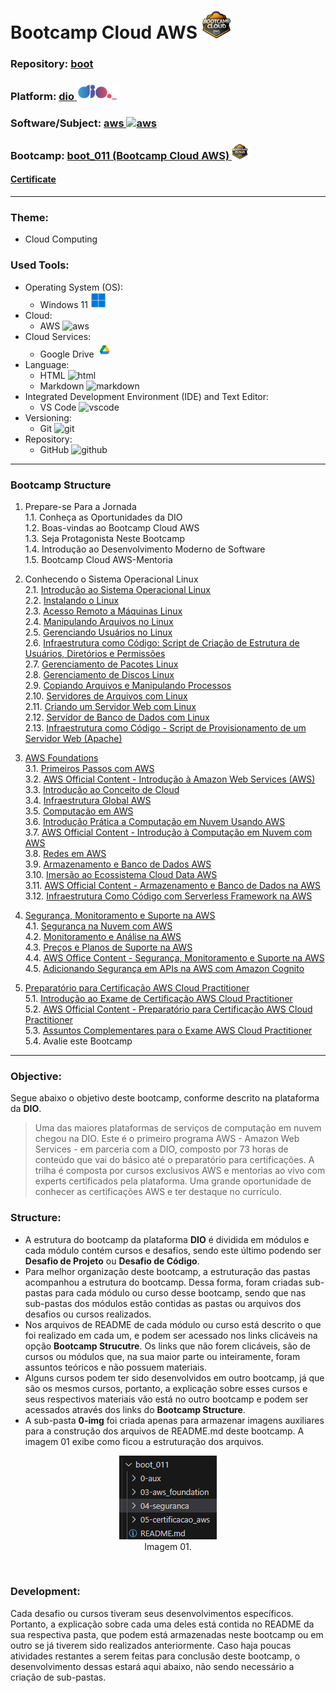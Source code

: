 # Bootcamp Cloud AWS   <img src="./0-aux/logo_boot.png" alt="boot_011" width="auto" height="45">

### Repository: [boot](../../../)   
### Platform: <a href="../../">dio   <img src="https://github.com/PedroHeeger/main/blob/main/0-aux/logos/plataforma/dio.jpeg" alt="dio" width="auto" height="25"></a>   
### Software/Subject: <a href="../">aws    <img src="https://cdn.jsdelivr.net/gh/devicons/devicon/icons/amazonwebservices/amazonwebservices-original.svg" alt="aws" width="auto" height="25"></a>
### Bootcamp: <a href="./">boot_011 (Bootcamp Cloud AWS)   <img src="./0-aux/logo_boot.png" alt="boot_011" width="auto" height="25"></a>

#### <a href="https://github.com/PedroHeeger/main/blob/main/cert_ti/03-conclu/os/virtualization/docker/(23-08-22)%20Cert%20Formacao%20Docker%20Fundamentals%20PH%20DIO.pdf">Certificate</a>

---

### Theme:
- Cloud Computing

### Used Tools:
- Operating System (OS): 
  - Windows 11 <img src="https://github.com/PedroHeeger/main/blob/main/0-aux/logos/software/windows11.png" alt="windows11" width="auto" height="25">
- Cloud:
  - AWS <img src="https://cdn.jsdelivr.net/gh/devicons/devicon/icons/amazonwebservices/amazonwebservices-original.svg" alt="aws" width="auto" height="25">
- Cloud Services:
  - Google Drive <img src="https://github.com/PedroHeeger/main/blob/main/0-aux/logos/software/google_drive.png" alt="google_drive" width="auto" height="25">
- Language:
  - HTML   <img src="https://cdn.jsdelivr.net/gh/devicons/devicon/icons/html5/html5-original.svg" alt="html" width="auto" height="25">
  - Markdown   <img src="https://cdn.jsdelivr.net/gh/devicons/devicon/icons/markdown/markdown-original.svg" alt="markdown" width="auto" height="25">
- Integrated Development Environment (IDE) and Text Editor:
  - VS Code   <img src="https://cdn.jsdelivr.net/gh/devicons/devicon/icons/vscode/vscode-original.svg" alt="vscode" width="auto" height="25">
- Versioning: 
  - Git   <img src="https://cdn.jsdelivr.net/gh/devicons/devicon/icons/git/git-original.svg" alt="git" width="auto" height="25">
- Repository:
  - GitHub   <img src="https://cdn.jsdelivr.net/gh/devicons/devicon/icons/github/github-original.svg" alt="github" width="auto" height="25">

---

### Bootcamp Structure
1. Prepare-se Para a Jornada   
  1.1. Conheça as Oportunidades da DIO   
  1.2. Boas-vindas ao Bootcamp Cloud AWS   
  1.3. Seja Protagonista Neste Bootcamp   
  1.4. Introdução ao Desenvolvimento Moderno de Software   
  1.5. Bootcamp Cloud AWS-Mentoria   

2. Conhecendo o Sistema Operacional Linux   
  2.1. [Introdução ao Sistema Operacional Linux](https://github.com/PedroHeeger/boot/tree/main/dio/linux/boot_003/02-linux#item2.1)   
  2.2. [Instalando o Linux](https://github.com/PedroHeeger/boot/tree/main/dio/linux/boot_003/02-linux#item2.2)   
  2.3. [Acesso Remoto a Máquinas Linux](https://github.com/PedroHeeger/boot/tree/main/dio/linux/boot_003/02-linux#item2.3)   
  2.4. [Manipulando Arquivos no Linux](https://github.com/PedroHeeger/boot/tree/main/dio/linux/boot_003/02-linux#item2.4)   
  2.5. [Gerenciando Usuários no Linux](https://github.com/PedroHeeger/boot/tree/main/dio/linux/boot_003/02-linux#item2.5)   
  2.6. [Infraestrutura como Código: Script de Criação de Estrutura de Usuários, Diretórios e Permissões](https://github.com/PedroHeeger/boot/tree/main/dio/linux/boot_003/02-linux#item2.9)   
  2.7. [Gerenciamento de Pacotes Linux](https://github.com/PedroHeeger/boot/tree/main/dio/linux/boot_003/02-linux#item2.6)   
  2.8. [Gerenciamento de Discos Linux](https://github.com/PedroHeeger/boot/tree/main/dio/linux/boot_003/02-linux#item2.7)   
  2.9. [Copiando Arquivos e Manipulando Processos](https://github.com/PedroHeeger/boot/tree/main/dio/linux/boot_003/02-linux#item2.8)   
  2.10. [Servidores de Arquivos com Linux](https://github.com/PedroHeeger/boot/tree/main/dio/linux/boot_003/03-servidor_linux#item3.1)   
  2.11. [Criando um Servidor Web com Linux](https://github.com/PedroHeeger/boot/tree/main/dio/linux/boot_003/03-servidor_linux#item3.2)   
  2.12. [Servidor de Banco de Dados com Linux](https://github.com/PedroHeeger/boot/tree/main/dio/linux/boot_003/03-servidor_linux#item3.3)   
  2.13. [Infraestrutura como Código - Script de Provisionamento de um Servidor Web (Apache)](https://github.com/PedroHeeger/boot/tree/main/dio/linux/boot_003/03-servidor_linux#item3.4)

3. [AWS Foundations](./03-aws_foundation/)   
  3.1. [Primeiros Passos com AWS](https://github.com/PedroHeeger/boot/tree/main/dio/aws/boot_011/03-aws_foundation#item3.1)   
  3.2. [AWS Official Content - Introdução à Amazon Web Services (AWS)](https://github.com/PedroHeeger/boot/tree/main/dio/aws/boot_011/03-aws_foundation#item3.2)   
  3.3. [Introdução ao Conceito de Cloud](https://github.com/PedroHeeger/boot/tree/main/dio/aws/boot_011/03-aws_foundation#item3.3)   
  3.4. [Infraestrutura Global AWS](https://github.com/PedroHeeger/boot/tree/main/dio/aws/boot_011/03-aws_foundation#item3.4)   
  3.5. [Computação em AWS](https://github.com/PedroHeeger/boot/tree/main/dio/aws/boot_011/03-aws_foundation#item3.5)   
  3.6. [Introdução Prática a Computação em Nuvem Usando AWS](https://github.com/PedroHeeger/boot/tree/main/dio/aws/boot_011/03-aws_foundation#item3.6)   
  3.7. [AWS Official Content - Introdução à Computação em Nuvem com AWS](https://github.com/PedroHeeger/boot/tree/main/dio/aws/boot_011/03-aws_foundation#item3.7)   
  3.8. [Redes em AWS](https://github.com/PedroHeeger/boot/tree/main/dio/aws/boot_011/03-aws_foundation#item3.8)   
  3.9. [Armazenamento e Banco de Dados AWS](https://github.com/PedroHeeger/boot/tree/main/dio/aws/boot_011/03-aws_foundation#item3.9)   
  3.10. [Imersão ao Ecossistema Cloud Data AWS](https://github.com/PedroHeeger/boot/tree/main/dio/aws/boot_011/03-aws_foundation#item3.10)   
  3.11. [AWS Official Content - Armazenamento e Banco de Dados na AWS](https://github.com/PedroHeeger/boot/tree/main/dio/aws/boot_011/03-aws_foundation#item3.11)   
  3.12. [Infraestrutura Como Código com Serverless Framework na AWS](https://github.com/PedroHeeger/boot/tree/main/dio/aws/boot_011/03-aws_foundation#item3.12)   

4. [Segurança, Monitoramento e Suporte na AWS](./04-seguranca/)   
  4.1. [Segurança na Nuvem com AWS](https://github.com/PedroHeeger/boot/tree/main/dio/aws/boot_011/04-seguranca#item4.1)   
  4.2. [Monitoramento e Análise na AWS](https://github.com/PedroHeeger/boot/tree/main/dio/aws/boot_011/04-seguranca#item4.2)   
  4.3. [Preços e Planos de Suporte na AWS](https://github.com/PedroHeeger/boot/tree/main/dio/aws/boot_011/04-seguranca#item4.3)   
  4.4. [AWS Office Content - Segurança, Monitoramento e Suporte na AWS](https://github.com/PedroHeeger/boot/tree/main/dio/aws/boot_011/04-seguranca#item4.4)   
  4.5. [Adicionando Segurança em APIs na AWS com Amazon Cognito](https://github.com/PedroHeeger/boot/tree/main/dio/aws/boot_011/04-seguranca#item4.5)

5. [Preparatório para Certificação AWS Cloud Practitioner](./05-certificacao_aws/)   
  5.1. [Introdução ao Exame de Certificação AWS Cloud Practitioner](https://github.com/PedroHeeger/boot/tree/main/dio/aws/boot_011/05-certificacao_aws#item5.1)   
  5.2. [AWS Official Content - Preparatório para Certificação AWS Cloud Practitioner](https://github.com/PedroHeeger/boot/tree/main/dio/aws/boot_011/05-certificacao_aws#item5.2)   
  5.3. [Assuntos Complementares para o Exame AWS Cloud Practitioner](https://github.com/PedroHeeger/boot/tree/main/dio/aws/boot_011/05-certificacao_aws#item5.3)   
  5.4. Avalie este Bootcamp   

---

### Objective:
Segue abaixo o objetivo deste bootcamp, conforme descrito na plataforma da **DIO**.
  
>Uma das maiores plataformas de serviços de computação em nuvem chegou na DIO. Este é o primeiro programa AWS - Amazon Web Services - em parceria com a DIO, composto por 73 horas de conteúdo que vai do básico até o preparatório para certificações. A trilha é composta por cursos exclusivos AWS e mentorias ao vivo com experts certificados pela plataforma. Uma grande oportunidade de conhecer as certificações AWS e ter destaque no currículo.

### Structure:
- A estrutura do bootcamp da plataforma **DIO** é dividida em módulos e cada módulo contém cursos e desafios, sendo este último podendo ser **Desafio de Projeto** ou **Desafio de Código**. 
- Para melhor organização deste bootcamp, a estruturação das pastas acompanhou a estrutura do bootcamp. Dessa forma, foram criadas sub-pastas para cada módulo ou curso desse bootcamp, sendo que nas sub-pastas dos módulos estão contidas as pastas ou arquivos dos desafios ou cursos realizados.
- Nos arquivos de README de cada módulo ou curso está descrito o que foi realizado em cada um, e podem ser acessado nos links clicáveis na opção **Bootcamp Strucutre**. Os links que não forem clicáveis, são de cursos ou módulos que, na sua maior parte ou inteiramente, foram assuntos teóricos e não possuem materiais.
- Alguns cursos podem ter sido desenvolvidos em outro bootcamp, já que são os mesmos cursos, portanto, a explicação sobre esses cursos e seus respectivos materiais vão está no outro bootcamp e podem ser acessados através dos links do **Bootcamp Structure**.
- A sub-pasta **0-img** foi criada apenas para armazenar imagens auxiliares para a construção dos arquivos de README.md deste bootcamp. A imagem 01 exibe como ficou a estruturação dos arquivos.

<div align="Center"><figure>
    <img src="./0-aux/img01.png" alt="img01"><br>
    <figcaption>Imagem 01.</figcaption>
</figure></div><br>

### Development:
Cada desafio ou cursos tiveram seus desenvolvimentos específicos. Portanto, a explicação sobre cada uma deles está contida no README da sua respectiva pasta, que podem está armazenadas neste bootcamp ou em outro se já tiverem sido realizados anteriormente. Caso haja poucas atividades restantes a serem feitas para conclusão deste bootcamp, o desenvolvimento dessas estará aqui abaixo, não sendo necessário a criação de sub-pastas.